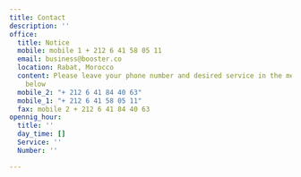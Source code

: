 ```yaml
---
title: Contact
description: ''
office:
  title: Notice
  mobile: mobile 1 + 212 6 41 58 05 11
  email: business@booster.co
  location: Rabat, Morocco
  content: Please leave your phone number and desired service in the message section
    below
  mobile_2: "+ 212 6 41 84 40 63"
  mobile_1: "+ 212 6 41 58 05 11"
  fax: mobile 2 + 212 6 41 84 40 63
opennig_hour:
  title: ''
  day_time: []
  Service: ''
  Number: ''

---
```

